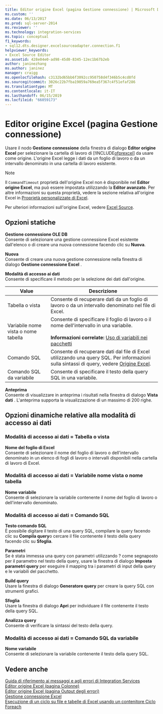 ```yaml
---
title: Editor origine Excel (pagina Gestione connessione) | Microsoft Docs
ms.custom: ''
ms.date: 06/13/2017
ms.prod: sql-server-2014
ms.reviewer: ''
ms.technology: integration-services
ms.topic: conceptual
f1_keywords:
- sql12.dts.designer.excelsourceadapter.connection.f1
helpviewer_keywords:
- Excel Source Editor
ms.assetid: 428e04e0-ad98-45d0-8345-12ec1b67b2eb
author: janinezhang
ms.author: janinez
manager: craigg
ms.openlocfilehash: c3132bd65bb6f3092cc950758d4f346b5c4cd8fd
ms.sourcegitcommit: 3026c22b7fba19059a769ea5f367c4f51efaf286
ms.translationtype: MT
ms.contentlocale: it-IT
ms.lasthandoff: 06/15/2019
ms.locfileid: "66059173"
---
```

# <a name="excel-source-editor-connection-manager-page"></a>Editor origine Excel (pagina Gestione connessione)
  Usare il nodo **Gestione connessione** della finestra di dialogo **Editor origine Excel** per selezionare la cartella di lavoro di [!INCLUDE[ofprexcel](../includes/ofprexcel-md.md)] da usare come origine. L'origine Excel legge i dati da un foglio di lavoro o da un intervallo denominato in una cartella di lavoro esistente.  
  
> [!NOTE]  
>  Il `CommandTimeout` proprietà dell'origine Excel non è disponibile nel **Editor origine Excel**, ma può essere impostata utilizzando la **Editor avanzato**. Per altre informazioni su questa proprietà, vedere la sezione relativa all'origine Excel in [Proprietà personalizzate di Excel](data-flow/excel-custom-properties.md).  
  
 Per ulteriori informazioni sull'origine Excel, vedere [Excel Source](data-flow/excel-source.md).  
  
## <a name="static-options"></a>Opzioni statiche  
 **Gestione connessione OLE DB**  
 Consente di selezionare una gestione connessione Excel esistente dall'elenco o di creare una nuova connessione facendo clic su **Nuova**.  
  
 **Nuova**  
 Consente di creare una nuova gestione connessione nella finestra di dialogo **Gestione connessione Excel** .  
  
 **Modalità di accesso ai dati**  
 Consente di specificare il metodo per la selezione dei dati dall'origine.  
  
|Value|Descrizione|  
|-----------|-----------------|  
|Tabella o vista|Consente di recuperare dati da un foglio di lavoro o da un intervallo denominato nel file di Excel.|  
|Variabile nome vista o nome tabella|Consente di specificare il foglio di lavoro o il nome dell'intervallo in una variabile.<br /><br /> **Informazioni correlate:** [Uso di variabili nei pacchetti](../../2014/integration-services/use-variables-in-packages.md)|  
|Comando SQL|Consente di recuperare dati dal file di Excel utilizzando una query SQL. Per informazioni sulla sintassi di query, vedere [Origine Excel](data-flow/excel-source.md).|  
|Comando SQL da variabile|Consente di specificare il testo della query SQL in una variabile.|  
  
 **Anteprima**  
 Consente di visualizzare in anteprima i risultati nella finestra di dialogo **Vista dati** . L'anteprima supporta la visualizzazione di un massimo di 200 righe.  
  
## <a name="data-access-mode-dynamic-options"></a>Opzioni dinamiche relative alla modalità di accesso ai dati  
  
### <a name="data-access-mode--table-or-view"></a>Modalità di accesso ai dati = Tabella o vista  
 **Nome del foglio di Excel**  
 Consente di selezionare il nome del foglio di lavoro o dell'intervallo denominato in un elenco di fogli di lavoro o intervalli disponibili nella cartella di lavoro di Excel.  
  
### <a name="data-access-mode--table-name-or-view-name-variable"></a>Modalità di accesso ai dati = Variabile nome vista o nome tabella  
 **Nome variabile**  
 Consente di selezionare la variabile contenente il nome del foglio di lavoro o dell'intervallo denominato.  
  
### <a name="data-access-mode--sql-command"></a>Modalità di accesso ai dati = Comando SQL  
 **Testo comando SQL**  
 È possibile digitare il testo di una query SQL, compilare la query facendo clic su **Compila query**o cercare il file contenente il testo della query facendo clic su **Sfoglia**.  
  
 **Parametri**  
 Se è stata immessa una query con parametri utilizzando ? come segnaposto per il parametro nel testo della query, usare la finestra di dialogo **Imposta parametri query** per eseguire il mapping tra i parametri di input della query e le variabili del pacchetto.  
  
 **Build query**  
 Usare la finestra di dialogo **Generatore query** per creare la query SQL con strumenti grafici.  
  
 **Sfoglia**  
 Usare la finestra di dialogo **Apri** per individuare il file contenente il testo della query SQL.  
  
 **Analizza query**  
 Consente di verificare la sintassi del testo della query.  
  
### <a name="data-access-mode--sql-command-from-variable"></a>Modalità di accesso ai dati = Comando SQL da variabile  
 **Nome variabile**  
 Consente di selezionare la variabile contenente il testo della query SQL.  
  
## <a name="see-also"></a>Vedere anche  
 [Guida di riferimento ai messaggi e agli errori di Integration Services](../../2014/integration-services/integration-services-error-and-message-reference.md)   
 [Editor origine Excel &#40;pagina Colonne&#41;](../../2014/integration-services/excel-source-editor-columns-page.md)   
 [Editor origine Excel &#40;pagina Output degli errori&#41;](../../2014/integration-services/excel-source-editor-error-output-page.md)   
 [Gestione connessione Excel](connection-manager/excel-connection-manager.md)   
 [Esecuzione di un ciclo su file e tabelle di Excel usando un contenitore Ciclo Foreach](control-flow/foreach-loop-container.md)  
  
  
